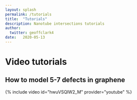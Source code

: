 ```yaml
---
layout: splash
permalink: /tutorials
title:  "Tutorials"
description: Nanotube intersections tutorials
author:
  twitter: geoffclark4
date:   2020-05-13
---
```


# Video tutorials

## How to model 5-7 defects in graphene

{% include video id="hwuVSQlW2_M" provider="youtube" %}
